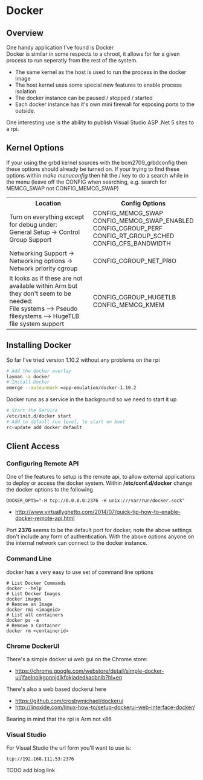 # Docker

## Overview

One handy application I've found is Docker <br>
Docker is similar in some respects to a chroot, it allows for for a given process to run seperatly from the rest of the system.

  * The same kernel as the host is used to run the process in the docker image
  * The host kernel uses some special new features to enable process isolation
  * The docker instance can be paused / stopped / started
  * Each docker instance has it's own mini firewall for exposing ports to the outside.

One interesting use is the ability to publish Visual Studio ASP .Net 5 sites to a rpi.

## Kernel Options

If your using the grbd kernel sources with the bcm2709_grbdconfig then these options should already be turned on.
If your trying to find these options within *make menuconfig* then hit the / key to do a search while in the menu
(leave off the CONFIG when searching, e.g. search for MEMCG_SWAP not CONFIG_MEMCG_SWAP)



<table>
  <tbody>
    <tr>
      <th align="center">Location</th>
      <th align="center">Config Options</th>
    </tr>
    <tr>
      <td>
        Turn on everything except for debug under: <br>
        General Setup -> Control Group Support
      </td>
      <td>
        CONFIG_MEMCG_SWAP <br>
        CONFIG_MEMCG_SWAP_ENABLED <br>
        CONFIG_CGROUP_PERF <br>
        CONFIG_RT_GROUP_SCHED <br>
        CONFIG_CFS_BANDWIDTH
      </td>
    </tr>
    <tr>
      <td>
        Networking Support -> Networking options -> Network priority cgroup
      </td>
      <td>
        CONFIG_CGROUP_NET_PRIO
      </td>
    </tr>
    <tr>
      <td>
        It looks as if these are not available within Arm but they don't seem to be needed: <br>
        File systems --> Pseudo filesystems --> HugeTLB file system support
      </td>
      <td>
        CONFIG_CGROUP_HUGETLB <br>
        CONFIG_MEMCG_KMEM
      </td>
    </tr>
  </tbody>
</table>

## Installing Docker

So far I've tried version 1.10.2 without any problems on the rpi

```Bash
# Add the docker overlay
layman -a docker
# Install Docker
emerge --autounmask =app-emulation/docker-1.10.2
```

Docker runs as a service in the background so we need to start it up

```Bash
# Start the Service
/etc/init.d/docker start
# Add to default run level, to start on boot
rc-update add docker default
```

## Client Access

### Configuring Remote API

One of the features to setup is the remote api, to allow external applications to deploy or access the docker system.
Within **/etc/conf.d/docker** change the docker options to the following

```
DOCKER_OPTS="-H tcp://0.0.0.0:2376 -H unix:///var/run/docker.sock"
```

  * <http://www.virtuallyghetto.com/2014/07/quick-tip-how-to-enable-docker-remote-api.html>

Port **2376** seems to be the default port for docker, note the above settings don't include any form of authentication.
With the above options anyone on the internal network can connect to the docker instance.

### Command Line

docker has a very easy to use set of command line options

```
# List Docker Commands
docker --help
# List Docker Images
docker images
# Remove an Image
docker rmi <imageid>
# List all containers
docker ps -a
# Remove a Container
docker rm <containerid>
```

### Chrome DockerUI

There's a simple docker ui web gui on the Chrome store:

  * <https://chrome.google.com/webstore/detail/simple-docker-ui/jfaelnolkgonnjdlkfokjadedkacbnib?hl=en>

There's also a web based dockerui here

  * <https://github.com/crosbymichael/dockerui>
  * <http://linoxide.com/linux-how-to/setup-dockerui-web-interface-docker/>

Bearing in mind that the rpi is Arm not x86

### Visual Studio

For Visual Studio the url form you'll want to use is:

```
tcp://192.168.111.53:2376
```

TODO add blog link
